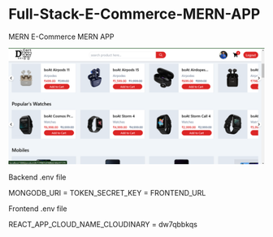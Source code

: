 # Full-Stack-E-Commerce-MERN-APP
MERN E-Commerce MERN APP

![Alt text](https://github.com/Umairyojo/Ecommerce/blob/8abee680c2470dc940e13d2481ac2e6f6316eeff/DesiCartFullView.png)

Backend .env file 

MONGODB_URI = 
TOKEN_SECRET_KEY = 
FRONTEND_URL

Frontend .env file

REACT_APP_CLOUD_NAME_CLOUDINARY = dw7qbbkqs
